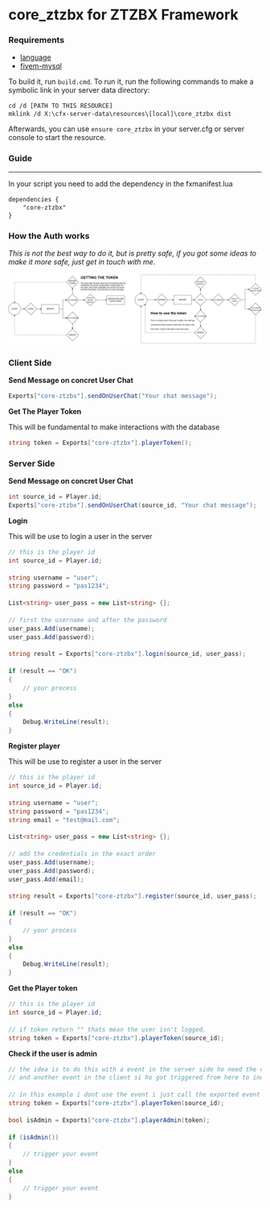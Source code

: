 # core_ztzbx for ZTZBX Framework

### **Requirements**
- [language](https://github.com/ZTZBX/language)
- [fivem-mysql](https://github.com/ZTZBX/fivem-mysql)

To build it, run `build.cmd`. To run it, run the following commands to make a symbolic link in your server data directory:

```dos
cd /d [PATH TO THIS RESOURCE]
mklink /d X:\cfx-server-data\resources\[local]\core_ztzbx dist
```

Afterwards, you can use `ensure core_ztzbx` in your server.cfg or server console to start the resource.

### **Guide**
---

In your script you need to add the dependency in the fxmanifest.lua

```
dependencies {
    "core-ztzbx"
}
```

### **How the Auth works**

*This is not the best way to do it, but is pretty safe, if you got some ideas to make it more safe, just get in touch with me.*

![](https://github.com/ZTZBX/core-ztzbx/blob/main/auth_diagram.png)

### **Client Side**

**Send Message on concret User Chat**

```cs
Exports["core-ztzbx"].sendOnUserChat("Your chat message");
```

**Get The Player Token**

This will be fundamental to make interactions with the database

```cs
string token = Exports["core-ztzbx"].playerToken();
```

### **Server Side**

**Send Message on concret User Chat**

```cs
int source_id = Player.id;
Exports["core-ztzbx"].sendOnUserChat(source_id, "Your chat message");
```

**Login**

This will be use to login a user in the server

```cs
// this is the player id
int source_id = Player.id;

string username = "user";
string password = "pas1234";

List<string> user_pass = new List<string> {};

// first the username and after the password
user_pass.Add(username);
user_pass.Add(password);

string result = Exports["core-ztzbx"].login(source_id, user_pass);

if (result == "OK")
{
    // your process
}
else 
{
    Debug.WriteLine(result);
}

```

**Register player**

This will be use to register a user in the server

```cs
// this is the player id
int source_id = Player.id;

string username = "user";
string password = "pas1234";
string email = "test@mail.com";

List<string> user_pass = new List<string> {};

// add the credentials in the exact order
user_pass.Add(username);
user_pass.Add(password);
user_pass.Add(email);

string result = Exports["core-ztzbx"].register(source_id, user_pass);

if (result == "OK")
{
    // your process
}
else 
{
    Debug.WriteLine(result);
}
```

**Get the Player token**

```cs
// this is the player id
int source_id = Player.id;

// if token return "" thats mean the user isn't logged.
string token = Exports["core-ztzbx"].playerToken(source_id);
```

**Check if the user is admin**
```cs
// the idea is to do this with a event in the server side ho need the client token
// and another event in the client si ho got triggered from here to indicate if the user got pers to do an concret action.

// in this example i dont use the event i just call the exported event from the server side, but this is not the way to do it, is just an example.
string token = Exports["core-ztzbx"].playerToken(source_id);

bool isAdmin = Exports["core-ztzbx"].playerAdmin(token);

if (isAdmin())
{
    // trigger your event
}
else
{
    // trigger your event
}
```
